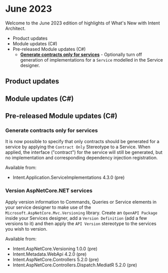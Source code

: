 # June 2023

Welcome to the June 2023 edition of highlights of What's New with Intent Architect.

- Product updates
- Module updates (C#)
- Pre-released Module updates (C#)
  - **[Generate contracts only for services](#generate-contracts-only-for-services)** - Optionally turn off generation of implementations for a `Service` modelled in the Service designer.

## Product updates

## Module updates (C#)

## Pre-released Module updates (C#)

### Generate contracts only for services

It is now possible to specify that only contracts should be generated for a service by applying the `Contract Only` Stereotype to a Service. When applied, the interface ("contract") for the service will still be generated, but no implementation and corresponding dependency injection registration.

Available from:

- Intent.Application.ServiceImplementations 4.3.0 (pre)

### Version AspNetCore.NET services

Apply version information to Commands, Queries or Service elements in your service designer to make use of the `Microsoft.AspNetCore.Mvc.Versioning` library. Create an `OpenAPI Package` inside your Services designer, add a `Version Definition` (add a few versions to it) and then apply the `API Version` stereotype to the services you wish to version.

Available from:

- Intent.AspNetCore.Versioning 1.0.0 (pre)
- Intent.Metadata.WebApi 4.2.0 (pre)
- Intent.AspNetCore.Controllers 5.2.0 (pre)
- Intent.AspNetCore.Controllers.Dispatch.MediatR 5.2.0 (pre)
